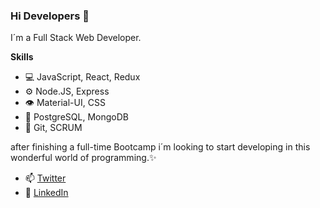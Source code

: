 ### Hi Developers 👋

I´m a Full Stack Web Developer. 

**Skills**

- 💻 JavaScript, React, Redux
- ⚙️ Node.JS, Express
- 👁️ Material-UI, CSS
- 💽 PostgreSQL, MongoDB
- 💬 Git, SCRUM 

after finishing a full-time Bootcamp i´m looking to start developing in this wonderful world of programming.✨

- 📫 [Twitter](https://twitter.com/JereSantochi) 
- 💬 [LinkedIn](https://www.linkedin.com/in/jeremias-santochi/) 

<!--
**JehhS/JehhS** is a ✨ _special_ ✨ repository because its `README.md` (this file) appears on your GitHub profile.

Here are some ideas to get you started:

- 🔭 I’m currently working on ...
- 🌱 I’m currently learning ...
- 👯 I’m looking to collaborate on ...
- 🤔 I’m looking for help with ...
- 💬 Ask me about ...
- 📫 How to reach me: ...
- 😄 Pronouns: ...
- ⚡ Fun fact: ...
- 
-->

